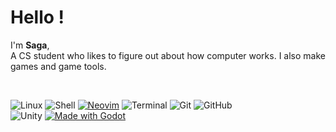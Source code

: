 # Hello !
I'm **Saga**,  
A CS student who likes to figure out about how computer works.
I also make games and game tools.

</br>
  
  ![Linux](https://img.shields.io/badge/Linux-FCC624?style=for-the-badge&logo=linux&logoColor=black)
  ![Shell](https://img.shields.io/badge/Shell-Bash-informational?style=for-the-badge&logo=gnu-bash&logoColor=white&color=4EAA25)
  [![Neovim](https://img.shields.io/badge/Neovim-57A143?logo=neovim&logoColor=white&style=for-the-badge)](https://neovim.io/)
  ![Terminal](https://img.shields.io/badge/Terminal-%23054020?style=for-the-badge&logo=gnu-bash&logoColor=white)
  ![Git](https://img.shields.io/badge/git-%23F05033.svg?style=for-the-badge&logo=git&logoColor=white)
  ![GitHub](https://img.shields.io/badge/github-%23121011.svg?style=for-the-badge&logo=github&logoColor=white)
</br>
 ![Unity](https://img.shields.io/badge/Unity-000000?style=for-the-badge&logo=unity&logoColor=white)
 [![Made with Godot](https://img.shields.io/badge/Godot-478CBF?style=for-the-badge&logo=godot%20engine&logoColor=white)](https://godotengine.org)
